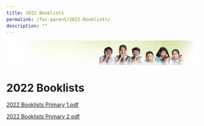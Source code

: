 ```yaml
---
title: 2022 Booklists
permalink: /for-parent/2022-Booklists/
description: ""
---
```

![](/images/Banner.jpg)

2022 Booklists
==============

[2022 Booklists Primary 1.pdf](/files/2022%20Booklists%20Primary%201.pdf)

[2022 Booklists Primary 2.pdf](/files/2022%20Booklists%20Primary%202.pdf)